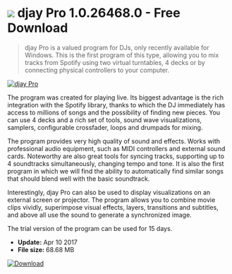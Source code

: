 # ![](https://cdn.softexe.net/static/icon/e/djay-pro-11088.png) djay Pro 1.0.26468.0 - Free Download

> djay Pro is a valued program for DJs, only recently available for Windows. This is the first program of this type, allowing you to mix tracks from Spotify using two virtual turntables, 4 decks or by connecting physical controllers to your computer.

[![djay Pro](https://gallery.dpcdn.pl/imgc/Tools/75189/g_-_420x350_1.5_-_x20170410172121_0.jpeg)](https://softexe.net/win/multimedia/audio-sound/djay-pro:ppRhh.html)

The program was created for playing live. Its biggest advantage is the rich integration with the Spotify library, thanks to which the DJ immediately has access to millions of songs and the possibility of finding new pieces. You can use 4 decks and a rich set of tools, sound wave visualizations, samplers, configurable crossfader, loops and drumpads for mixing. 
 
 
 The program provides very high quality of sound and effects. Works with professional audio equipment, such as MIDI controllers and external sound cards. Noteworthy are also great tools for syncing tracks, supporting up to 4 soundtracks simultaneously, changing tempo and tone. It is also the first program in which we will find the ability to automatically find similar songs that should blend well with the basic soundtrack. 
 
 
 Interestingly, djay Pro can also be used to display visualizations on an external screen or projector. The program allows you to combine movie clips vividly, superimpose visual effects, layers, transitions and subtitles, and above all use the sound to generate a synchronized image.
 
 
 The trial version of the program can be used for 15 days.


- **Update:** Apr 10 2017
- **File size:** 68.68 MB

[![Download](https://cdn.softexe.net/static/img/download.png)](https://softexe.net/win/multimedia/audio-sound/djay-pro:ppRhh.html)

